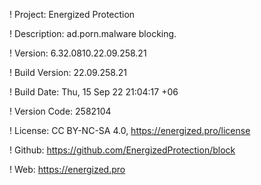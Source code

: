 ! Project: Energized Protection

! Description: ad.porn.malware blocking.

! Version: 6.32.0810.22.09.258.21

! Build Version: 22.09.258.21

! Build Date: Thu, 15 Sep 22 21:04:17 +06

! Version Code: 2582104

! License: CC BY-NC-SA 4.0, https://energized.pro/license

! Github: https://github.com/EnergizedProtection/block

! Web: https://energized.pro
